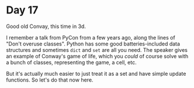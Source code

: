 # Day 17
Good old Convay, this time in 3d.

I remember a talk from PyCon from a few years ago, along the lines of 
"Don't overuse classes". Python has some good batteries-included data structures 
and sometimes `dict` and `set` are all you need. The speaker gives an example of 
Conway's game of life, which you _could_ of course solve with a bunch of 
classes, representing the game, a cell, etc. 

But it's actually much easier to just treat it as a set and have simple 
update functions. So let's do that now here.